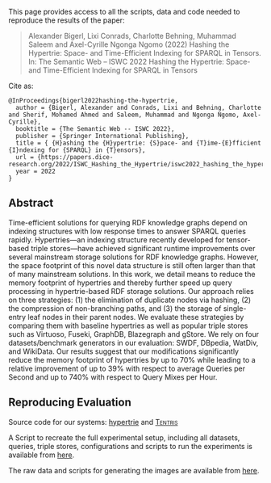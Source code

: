 This page provides access to all the scripts, data and code needed to reproduce the results of the paper:

> Alexander Bigerl, Lixi Conrads, Charlotte Behning, Muhammad Saleem and Axel-Cyrille Ngonga Ngomo (2022) Hashing the
> Hypertrie: Space- and Time-Efficient Indexing for SPARQL in Tensors. In: The Semantic Web – ISWC 2022
> Hashing the Hypertrie: Space- and Time-Efficient Indexing for SPARQL in Tensors

Cite as:

```
@InProceedings{bigerl2022hashing-the-hypertrie,
  author = {Bigerl, Alexander and Conrads, Lixi and Behning, Charlotte and Sherif, Mohamed Ahmed and Saleem, Muhammad and Ngonga Ngomo, Axel-Cyrille},
  booktitle = {The Semantic Web -- ISWC 2022},
  publisher = {Springer International Publishing},
  title = { {H}ashing the {H}ypertrie: {S}pace- and {T}ime-{E}fficient {I}ndexing for {SPARQL} in {T}ensors},
  url = {https://papers.dice-research.org/2022/ISWC_Hashing_the_Hypertrie/iswc2022_hashing_the_hypertrie_public.pdf},
  year = 2022
}
```

## Abstract

Time-efficient solutions for querying RDF knowledge graphs depend on indexing structures with low response times to
answer SPARQL queries rapidly. Hypertries—an indexing structure recently developed for tensor-based triple stores—have
achieved significant runtime improvements over several mainstream storage solutions for RDF knowledge graphs. However,
the space footprint of this novel data structure is still often larger than that of many mainstream solutions. In this
work, we detail means to reduce the memory footprint of hypertries and thereby further speed up query processing in
hypertrie-based RDF storage solutions. Our approach relies on three strategies: (1) the elimination of duplicate nodes
via hashing, (2) the compression of non-branching paths, and (3) the storage of single-entry leaf nodes in their parent
nodes. We evaluate these strategies by comparing them with baseline hypertries as well as popular triple stores such as
Virtuoso, Fuseki, GraphDB, Blazegraph and gStore. We rely on four datasets/benchmark generators in our evaluation: SWDF,
DBpedia, WatDiv, and WikiData. Our results suggest that our modifications significantly reduce the memory footprint of
hypertries by up to 70% while leading to a relative improvement of up to 39% with respect to average Queries per Second
and up to 740% with respect to Query Mixes per Hour.

## Reproducing Evaluation

Source code for our systems: [hypertrie](https://github.com/dice-group/hypertrie/tree/iswc2022-hashing-the-hypertrie)
and [<span style="font-variant:small-caps;">Tentris</span>](https://github.com/dice-group/tentris/tree/1.1.2)

A Script to recreate the full experimental setup, including all datasets, queries, triple stores, configurations and
scripts to run the experiments is available
from [here](https://github.com/dice-group/tentris-paper-benchmarks/tree/v2.0).

The raw data and scripts for generating the images are available
from [here](https://github.com/dice-group/hashing-the-hypertrie-eval/tree/iswc2022-hashing-the-hypertrie).


